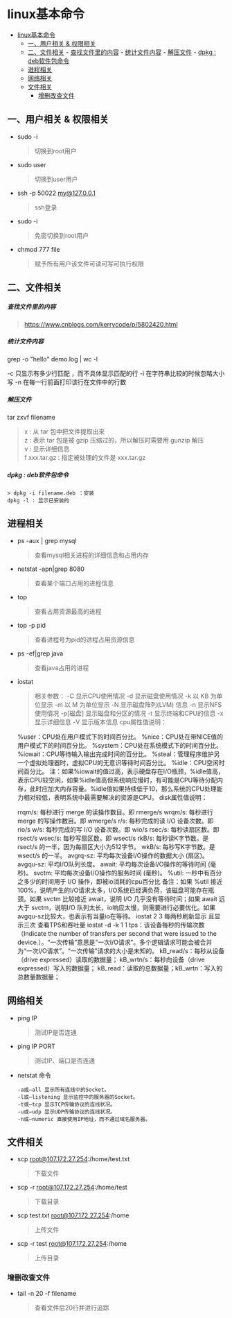 # linux基本命令

- [linux基本命令](#linux基本命令)
  - [一、用户相关 & 权限相关](#一用户相关--权限相关)
  - [二、文件相关](#二文件相关)
        - [查找文件里的内容](#查找文件里的内容)
        - [统计文件内容](#统计文件内容)
        - [解压文件](#解压文件)
        - [dpkg : deb软件包命令](#dpkg--deb软件包命令)
  - [进程相关](#进程相关)
  - [网络相关](#网络相关)
  - [文件相关](#文件相关)
    - [增删改查文件](#增删改查文件)

## 一、用户相关 & 权限相关
- sudo -i
  > 切换到root用户

- sudo user
  > 切换到user用户

- ssh -p 50022 my@127.0.0.1
  > ssh登录

- sudo -i 
  > 免密切换到root用户

- chmod 777 file
  >赋予所有用户该文件可读可写可执行权限

## 二、文件相关

##### 查找文件里的内容
> https://www.cnblogs.com/kerrycode/p/5802420.html

##### 统计文件内容
grep -o "hello" demo.log | wc -l

-c 只显示有多少行匹配 ，而不具体显示匹配的行
-i 在字符串比较的时候忽略大小写
-n 在每一行前面打印该行在文件中的行数

##### 解压文件 
tar zxvf  filename 
> x : 从 tar 包中把文件提取出来  
z : 表示 tar 包是被 gzip 压缩过的，所以解压时需要用 gunzip 解压  
v : 显示详细信息  
f xxx.tar.gz : 指定被处理的文件是 xxx.tar.gz 
 
##### dpkg : deb软件包命令
    > dpkg -i filename.deb ：安装  
    dpkg -l : 显示已安装的




## 进程相关

- ps -aux | grep mysql
   >查看mysql相关进程的详细信息和占用内存

- netstat -apn|grep 8080
  >查看某个端口占用的进程信息

- top
  >查看占用资源最高的进程

- top -p pid
  >查看进程号为pid的进程占用资源信息

- ps -ef|grep java
  >查看java占用的进程



- iostat
  > 相关参数：
    -C 显示CPU使用情况
    -d 显示磁盘使用情况
    -k 以 KB 为单位显示
    -m 以 M 为单位显示
    -N 显示磁盘阵列(LVM) 信息
    -n 显示NFS 使用情况
    -p[磁盘] 显示磁盘和分区的情况
    -t 显示终端和CPU的信息
    -x 显示详细信息
    -V 显示版本信息
cpu属性值说明：

  %user：CPU处在用户模式下的时间百分比。
  %nice：CPU处在带NICE值的用户模式下的时间百分比。
  %system：CPU处在系统模式下的时间百分比。
  %iowait：CPU等待输入输出完成时间的百分比。
  %steal：管理程序维护另一个虚拟处理器时，虚拟CPU的无意识等待时间百分比。
  %idle：CPU空闲时间百分比。
  注：如果%iowait的值过高，表示硬盘存在I/O瓶颈，%idle值高，表示CPU较空闲，如果%idle值高但系统响应慢时，有可能是CPU等待分配内存，此时应加大内存容量。%idle值如果持续低于10，那么系统的CPU处理能力相对较低，表明系统中最需要解决的资源是CPU。
disk属性值说明：

  rrqm/s: 每秒进行 merge 的读操作数目。即 rmerge/s
  wrqm/s: 每秒进行 merge 的写操作数目。即 wmerge/s
  r/s: 每秒完成的读 I/O 设备次数。即 rio/s
  w/s: 每秒完成的写 I/O 设备次数。即 wio/s
  rsec/s: 每秒读扇区数。即 rsect/s
  wsec/s: 每秒写扇区数。即 wsect/s
  rkB/s: 每秒读K字节数。是 rsect/s 的一半，因为每扇区大小为512字节。
  wkB/s: 每秒写K字节数。是 wsect/s 的一半。
  avgrq-sz: 平均每次设备I/O操作的数据大小 (扇区)。
  avgqu-sz: 平均I/O队列长度。
  await: 平均每次设备I/O操作的等待时间 (毫秒)。
  svctm: 平均每次设备I/O操作的服务时间 (毫秒)。
  %util: 一秒中有百分之多少的时间用于 I/O 操作，即被io消耗的cpu百分比
  备注：如果 %util 接近 100%，说明产生的I/O请求太多，I/O系统已经满负荷，该磁盘可能存在瓶颈。如果 svctm 比较接近 await，说明 I/O 几乎没有等待时间；如果 await 远大于 svctm，说明I/O 队列太长，io响应太慢，则需要进行必要优化。如果avgqu-sz比较大，也表示有当量io在等待。
iostat 2 3 每两秒刷新显示 且显示三次
查看TPS和吞吐量 iostat -d -k 1 1
  tps：该设备每秒的传输次数（Indicate the number of transfers per second that were issued to the device.）。“一次传输”意思是“一次I/O请求”。多个逻辑请求可能会被合并为“一次I/O请求”。“一次传输”请求的大小是未知的。
  kB_read/s：每秒从设备（drive expressed）读取的数据量；
  kB_wrtn/s：每秒向设备（drive expressed）写入的数据量；
  kB_read：读取的总数据量；kB_wrtn：写入的总数量数据量；


## 网络相关

- ping IP
  >测试IP是否连通

- ping IP PORT
  >测试IP、端口是否连通

- netstat 命令
  ```
  -a或–all 显示所有连线中的Socket。
  -l或–listening 显示监控中的服务器的Socket。
  -t或–tcp 显示TCP传输协议的连线状况。
  -u或–udp 显示UDP传输协议的连线状况。
  -n或–numeric 直接使用IP地址，而不通过域名服务器。
  ```


## 文件相关

- scp root@107.172.27.254:/home/test.txt 
  >下载文件

- scp -r root@107.172.27.254:/home/test
  >下载目录

- scp test.txt root@107.172.27.254:/home  
  >上传文件

- scp -r test root@107.172.27.254:/home
  >上传目录


### 增删改查文件

- tail -n 20 -f  filename
  >查看文件后20行并进行追踪
